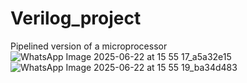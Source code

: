 # Verilog_project
Pipelined version of a microprocessor
![WhatsApp Image 2025-06-22 at 15 55 17_a5a32e15](https://github.com/user-attachments/assets/3ec1b577-6b94-47ea-a672-41ccb24e33d1)
![WhatsApp Image 2025-06-22 at 15 55 19_ba34d483](https://github.com/user-attachments/assets/850d1d0a-f5dd-4c5a-b68c-09c6e072e9a7)

